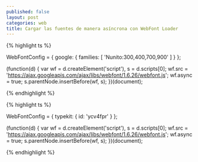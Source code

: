 ```yaml
---
published: false
layout: post
categories: web
title: Cargar las fuentes de manera asíncrona con WebFont Loader
---
```



{% highlight ts %}
	
   WebFontConfig = {
      google: {
	  	families: [ 'Nunito:300,400,700,900' ]
	  }
   };

   (function(d) {
      var wf = d.createElement('script'), s = d.scripts[0];
      wf.src = 'https://ajax.googleapis.com/ajax/libs/webfont/1.6.26/webfont.js';
      wf.async = true;
      s.parentNode.insertBefore(wf, s);
   })(document);
   
{% endhighlight %}


{% highlight ts %}

WebFontConfig = {
		 typekit: {
			 id: 'ycv4fpr'
			}
	 };

   (function(d) {
      var wf = d.createElement('script'), s = d.scripts[0];
      wf.src = 'https://ajax.googleapis.com/ajax/libs/webfont/1.6.26/webfont.js';
      wf.async = true;
      s.parentNode.insertBefore(wf, s);
   })(document);

{% endhighlight %}
